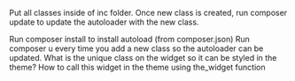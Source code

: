 Put all classes inside of inc folder. Once new class is created, run composer update to update the autoloader with the new class.

Run composer install to install autoload (from composer.json)
Run composer u every time you add a new class so the autoloader can be updated.
What is the unique class on the widget so it can be styled in the theme?
How to call this widget in the theme using the_widget function